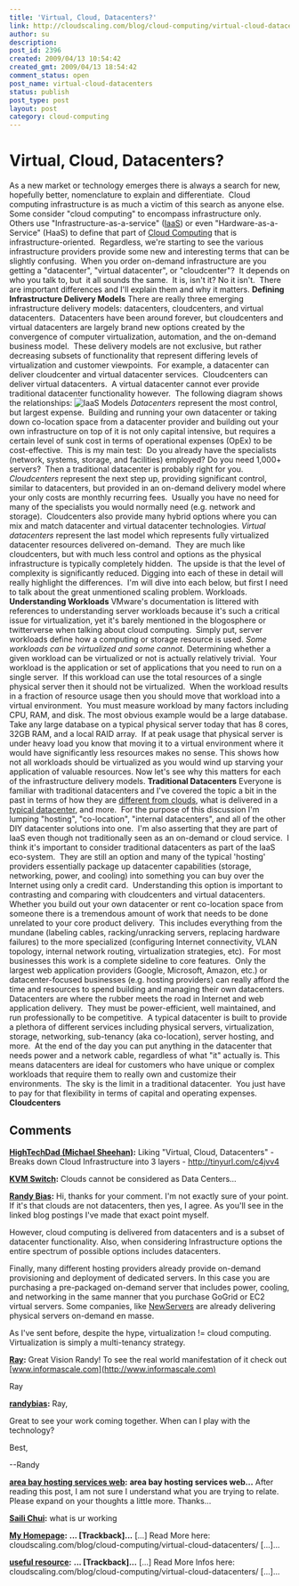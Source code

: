 ```yaml
---
title: 'Virtual, Cloud, Datacenters?'
link: http://cloudscaling.com/blog/cloud-computing/virtual-cloud-datacenters/
author: su
description: 
post_id: 2396
created: 2009/04/13 10:54:42
created_gmt: 2009/04/13 18:54:42
comment_status: open
post_name: virtual-cloud-datacenters
status: publish
post_type: post
layout: post
category: cloud-computing
---
```


# Virtual, Cloud, Datacenters?

As a new market or technology emerges there is always a search for new, hopefully better, nomenclature to explain and differentiate.  Cloud computing infrastructure is as much a victim of this search as anyone else.  Some consider "cloud computing" to encompass infrastructure only.  Others use "Infrastructure-as-a-service" ([IaaS](http://en.wikipedia.org/wiki/IaaS)) or even "Hardware-as-a-Service" (HaaS) to define that part of [Cloud Computing](http://en.wikipedia.org/wiki/Cloud_computing) that is infrastructure-oriented.  Regardless, we're starting to see the various infrastructure providers provide some new and interesting terms that can be slightly confusing.  When you order on-demand infrastructure are you getting a "datacenter", "virtual datacenter", or "cloudcenter"?  It depends on who you talk to, but  it all sounds the same.  It is, isn't it? No it isn't.  There are important differences and I'll explain them and why it matters. **Defining Infrastructure Delivery Models** There are really three emerging infrastructure delivery models: datacenters, cloudcenters, and virtual datacenters.  Datacenters have been around forever, but cloudcenters and virtual datacenters are largely brand new options created by the convergence of computer virtualization, automation, and the on-demand business model.  These delivery models are not exclusive, but rather decreasing subsets of functionality that represent differing levels of virtualization and customer viewpoints.  For example, a datacenter can deliver cloudcenter and virtual datacenter services.  Cloudcenters can deliver virtual datacenters.  A virtual datacenter cannot ever provide traditional datacenter functionality however.  The following diagram shows the relationships: ![IaaS Models](http://neotactics.com/wp-content/uploads/2009/04/iaas-models-300x196.png) _Datacenters_ represent the most control, but largest expense.  Building and running your own datacenter or taking down co-location space from a datacenter provider and building out your own infrastructure on top of it is not only capital intensive, but requires a certain level of sunk cost in terms of operational expenses (OpEx) to be cost-effective.  This is my main test:  Do you already have the specialists (network, systems, storage, and facilities) employed? Do you need 1,000+ servers?  Then a traditional datacenter is probably right for you. _Cloudcenters_ represent the next step up, providing significant control, similar to datacenters, but provided in an on-demand delivery model where your only costs are monthly recurring fees.  Usually you have no need for many of the specialists you would normally need (e.g. network and storage).  Cloudcenters also provide many hybrid options where you can mix and match datacenter and virtual datacenter technologies. _Virtual datacenters_ represent the last model which represents fully virtualized datacenter resources delivered on-demand.  They are much like cloudcenters, but with much less control and options as the physical infrastructure is typically completely hidden.  The upside is that the level of complexity is significantly reduced. Digging into each of these in detail will really highlight the differences.  I'm will dive into each below, but first I need to talk about the great unmentioned scaling problem. Workloads. **Understanding Workloads** VMware's documentation is littered with references to understanding server workloads because it's such a critical issue for virtualization, yet it's barely mentioned in the blogosphere or twitterverse when talking about cloud computing.  Simply put, server workloads define how a computing or storage resource is used. _Some workloads can be virtualized and some cannot._ Determining whether a given workload can be virtualized or not is actually relatively trivial.  Your workload is the application or set of applications that you need to run on a single server.  If this workload can use the total resources of a single physical server then it should not be virtualized.  When the workload results in a fraction of resource usage then you should move that workload into a virtual environment.  You must measure workload by many factors including CPU, RAM, and disk. The most obvious example would be a large database.  Take any large database on a typical physical server today that has 8 cores, 32GB RAM, and a local RAID array.  If at peak usage that physical server is under heavy load you know that moving it to a virtual environment where it would have significantly less resources makes no sense. This shows how not all workloads should be virtualized as you would wind up starving your application of valuable resources. Now let's see why this matters for each of the infrastructure delivery models. **Traditional Datacenters** Everyone is familiar with traditional datacenters and I've covered the topic a bit in the past in terms of how they are [different from clouds](http://neotactics.com/blog/uncategorized/clouds-are-not-datacenters), what is delivered in a [typical datacenter](http://neotactics.com/blog/cloud-computing/defining-infrastructure-clouds), and more.  For the purpose of this discussion I'm lumping "hosting", "co-location", "internal datacenters", and all of the other DIY datacenter solutions into one.  I'm also asserting that they are part of IaaS even though not traditionally seen as an on-demand or cloud service.  I think it's important to consider traditional datacenters as part of the IaaS eco-system.  They are still an option and many of the typical 'hosting' providers essentially package up datacenter capabilities (storage, networking, power, and cooling) into something you can buy over the Internet using only a credit card.  Understanding this option is important to contrasting and comparing with cloudcenters and virtual datacenters. Whether you build out your own datacenter or rent co-location space from someone there is a tremendous amount of work that needs to be done unrelated to your core product delivery.  This includes everything from the mundane (labeling cables, racking/unracking servers, replacing hardware failures) to the more specialized (configuring Internet connectivity, VLAN topology, internal network routing, virtualization strategies, etc).  For most businesses this work is a complete sideline to core features.  Only the largest web application providers (Google, Microsoft, Amazon, etc.) or datacenter-focused businesses (e.g. hosting providers) can really afford the time and resources to spend building and managing their own datacenters. Datacenters are where the rubber meets the road in Internet and web application delivery.  They must be power-efficient, well maintained, and run professionally to be competitive.  A typical datacenter is built to provide a plethora of different services including physical servers, virtualization, storage, networking, sub-tenancy (aka co-location), server hosting, and more.  At the end of the day you can put anything in the datacenter that needs power and a network cable, regardless of what "it" actually is. This means datacenters are ideal for customers who have unique or complex workloads that require them to really own and customize their environments.  The sky is the limit in a traditional datacenter.  You just have to pay for that flexibility in terms of capital and operating expenses. **Cloudcenters**

## Comments

**[HighTechDad (Michael Sheehan)](#81 "2009-04-13 20:53:05"):** Liking "Virtual, Cloud, Datacenters" - Breaks down Cloud Infrastructure into 3 layers - http://tinyurl.com/c4jvv4

**[KVM Switch](#82 "2009-04-13 22:21:50"):** Clouds cannot be considered as Data Centers...

**[Randy Bias](#83 "2009-04-14 10:55:40"):** Hi, thanks for your comment. I'm not exactly sure of your point. If it's that clouds are not datacenters, then yes, I agree. As you'll see in the linked blog postings I've made that exact point myself.  
  
However, cloud computing is delivered from datacenters and is a subset of datacenter functionality. Also, when considering Infrastructure options the entire spectrum of possible options includes datacenters.  
  
Finally, many different hosting providers already provide on-demand provisioning and deployment of dedicated servers. In this case you are purchasing a pre-packaged on-demand server that includes power, cooling, and networking in the same manner that you purchase GoGrid or EC2 virtual servers. Some companies, like [NewServers](http://www.newservers.com/) are already delivering physical servers on-demand en masse.  
  
As I've sent before, despite the hype, virtualization != cloud computing. Virtualization is simply a multi-tenancy strategy.

**[Ray](#84 "2009-04-18 09:40:45"):** Great Vision Randy! To see the real world manifestation of it check out [www.informascale.com](http://www.informascale.com)  
  
Ray

**[randybias](#85 "2009-04-19 00:02:07"):** Ray,  
  
Great to see your work coming together. When can I play with the technology?  
  
Best,  
  
  
\--Randy

**[area bay hosting services web](#86 "2009-04-23 18:30:30"):** **area bay hosting services web...** After reading this post, I am not sure I understand what you are trying to relate. Please expand on your thoughts a little more. Thanks...

**[Saili Chui](#87 "2010-08-11 02:11:43"):** what is ur working

**[My Homepage](#2335 "2013-06-08 20:30:19"):** **... [Trackback]...** [...] Read More here: cloudscaling.com/blog/cloud-computing/virtual-cloud-datacenters/ [...]...

**[useful resource](#2555 "2013-07-16 07:10:06"):** **... [Trackback]...** [...] Read More Infos here: cloudscaling.com/blog/cloud-computing/virtual-cloud-datacenters/ [...]...

